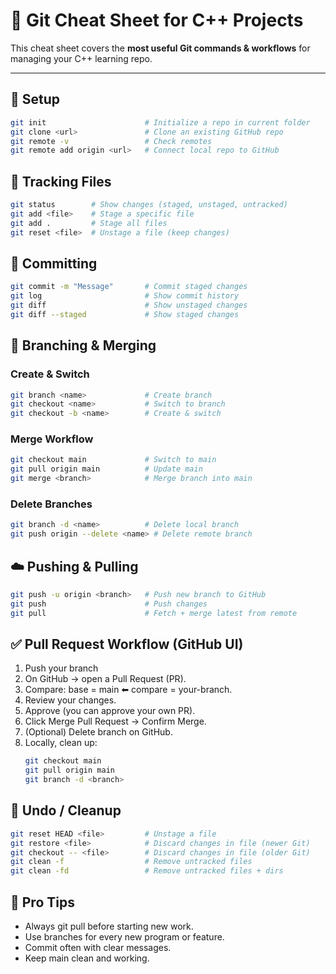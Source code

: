 # 📝 Git Cheat Sheet for C++ Projects  

This cheat sheet covers the **most useful Git commands & workflows** for managing your C++ learning repo.  

---

## 🔧 Setup  
```bash
git init                      # Initialize a repo in current folder  
git clone <url>               # Clone an existing GitHub repo  
git remote -v                 # Check remotes  
git remote add origin <url>   # Connect local repo to GitHub
```
## 📂 Tracking Files
```bash
git status        # Show changes (staged, unstaged, untracked)  
git add <file>    # Stage a specific file  
git add .         # Stage all files  
git reset <file>  # Unstage a file (keep changes)
```
## 💾 Committing
```bash
git commit -m "Message"       # Commit staged changes  
git log                       # Show commit history  
git diff                      # Show unstaged changes  
git diff --staged             # Show staged changes
```
## 🌿 Branching & Merging
### Create & Switch
```bash
git branch <name>             # Create branch  
git checkout <name>           # Switch to branch  
git checkout -b <name>        # Create & switch  
```
### Merge Workflow
```bash
git checkout main             # Switch to main  
git pull origin main          # Update main  
git merge <branch>            # Merge branch into main  
```
### Delete Branches
```bash
git branch -d <name>          # Delete local branch  
git push origin --delete <name> # Delete remote branch  
```
## ☁️ Pushing & Pulling
```bash
git push -u origin <branch>   # Push new branch to GitHub  
git push                      # Push changes  
git pull                      # Fetch + merge latest from remote  
```
## ✅ Pull Request Workflow (GitHub UI)
1.	Push your branch
2. 	On GitHub → open a Pull Request (PR).
3.	Compare: base = main ⬅ compare = your-branch.
4.	Review your changes.
5.	Approve (you can approve your own PR).
6.	Click Merge Pull Request → Confirm Merge.
7.	(Optional) Delete branch on GitHub.
8.	Locally, clean up:
    ```bash
    git checkout main
    git pull origin main
    git branch -d <branch>
    ```
## 🧹 Undo / Cleanup
```bash
git reset HEAD <file>         # Unstage a file  
git restore <file>            # Discard changes in file (newer Git)  
git checkout -- <file>        # Discard changes in file (older Git)  
git clean -f                  # Remove untracked files  
git clean -fd                 # Remove untracked files + dirs  
```
## 🚨 Pro Tips
- Always git pull before starting new work.
- Use branches for every new program or feature.
- Commit often with clear messages.
- Keep main clean and working.